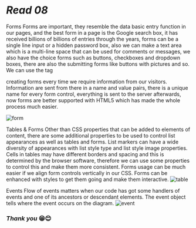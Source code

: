 # ***Read 08*** 


Forms
Forms are important, they resemble the data basic entry function in our pages, and the best form in a page is the Google search box, it has received billions of billions of entries through the years, forms can be a single line input or a hidden password box, also we can make a text area which is a multi-line space that can be used for comments or messages, we also have the choice forms such as buttons, checkboxes and dropdown boxes, there are also the submitting forms like buttons with pictures and so.
We can use the tag <form> creating forms every time we require information from our visitors.
Information are sent from there in a name and value pairs, there is a unique name for every form control, everything is sent to the server afterwards, now forms are better supported with HTML5 which has made the whole process much easier.

![form](https://upload.wikimedia.org/wikipedia/commons/3/34/Sample_web_form.png)



Tables & Forms
Other than CSS properties that can be added to elements of content, there are some additional properties to be used to control list appearances as well as tables and forms.
List markers can have a wide diversity of appearances with list style type and list style image properties.
Cells in tables may have different borders and spacing and this is determined by the browser software, therefore we can use some properties to control this and make them more consistent.
Forms usage can be much easier if we align form controls vertically in our CSS.
Forms can be enhanced with styles to get them going and make them interactive. 
![table](https://upload.wikimedia.org/wikipedia/commons/9/9d/Scribunto_debug_console_usage_example.png)

Events
Flow of events matters when our code has got some handlers of events and one of its ancestors or descendant elements.
The event object tells where the event occurs on the diagram.
![event](https://c0.wallpaperflare.com/preview/600/243/618/javascript-vscode-editor-code.jpg)



### ***Thank you*** 😁😊